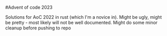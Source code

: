 #Advent of code 2023

Solutions for AoC 2022 in rust (which I'm a novice in).
Might be ugly, might be pretty - most likely will not be well documented. Might do some minor cleanup before pushing to repo
